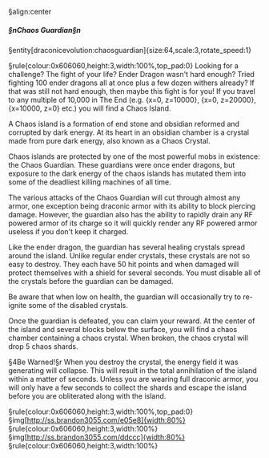 §align:center
##### §nChaos Guardian§n
§entity[draconicevolution:chaosguardian]{size:64,scale:3,rotate_speed:1}
 
§rule{colour:0x606060,height:3,width:100%,top_pad:0}
Looking for a challenge? The fight of your life? Ender Dragon wasn't hard enough? Tried fighting 100 ender dragons all at once plus a few dozen withers already? If that was still not hard enough, then maybe this fight is for you! If you travel to any multiple of 10,000 in The End (e.g. {x=0, z=10000}, {x=0, z=20000}, {x=10000, z=0} etc.) you will find a Chaos Island.

A Chaos island is a formation of end stone and obsidian reformed and corrupted by dark energy. At its heart in an obsidian chamber is a crystal made from pure dark energy, also known as a Chaos Crystal.

Chaos islands are protected by one of the most powerful mobs in existence: the Chaos Guardian. These guardians were once ender dragons, but exposure to the dark energy of the chaos islands has mutated them into some of the deadliest killing machines of all time.

The various attacks of the Chaos Guardian will cut through almost any armor, one exception being draconic armor with its ability to block piercing damage. However, the guardian also has the ability to rapidly drain any RF powered armor of its charge so it will quickly render any RF powered armor useless if you don't keep it charged.

Like the ender dragon, the guardian has several healing crystals spread around the island. Unlike regular ender crystals, these crystals are not so easy to destroy. They each have 50 hit points and when damaged will protect themselves with a shield for several seconds. You must disable all of the crystals before the guardian can be damaged.

Be aware that when low on health, the guardian will occasionally try to re-ignite some of the disabled crystals.

Once the guardian is defeated, you can claim your reward. At the center of the island and several blocks below the surface, you will find a chaos chamber containing a chaos crystal. When broken, the chaos crystal will drop 5 chaos shards.

§4Be Warned!§r When you destroy the crystal, the energy field it was generating will collapse. This will result in the total annihilation of the island within a matter of seconds. Unless you are wearing full draconic armor, you will only have a few seconds to collect the shards and escape the island before you are obliterated along with the island.

§rule{colour:0x606060,height:3,width:100%,top_pad:0}
§img[http://ss.brandon3055.com/e05e8]{width:80%}
§rule{colour:0x606060,height:3,width:100%}
§img[http://ss.brandon3055.com/ddccc]{width:80%}
§rule{colour:0x606060,height:3,width:100%}